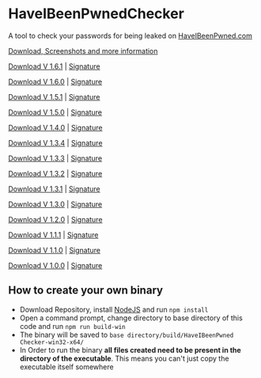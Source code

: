# HaveIBeenPwnedChecker
A tool to check your passwords for being leaked on [HaveIBeenPwned.com](https://www.haveibeenpwned.com)

[Download, Screenshots and more information](https://www.astrogd.eu/software/haveibeenpwned-checker)

[Download V 1.6.1](https://software.astrogd.eu/haveibeenpwnedchecker/download/HaveIBeenPwnedCheckerV1.6.1.exe) | [Signature](https://software.astrogd.eu/haveibeenpwnedchecker/download/HaveIBeenPwnedCheckerV1.6.1.exe.sig)

[Download V 1.6.0](https://software.astrogd.eu/haveibeenpwnedchecker/download/HaveIBeenPwnedCheckerV1.6.0.exe) | [Signature](https://software.astrogd.eu/haveibeenpwnedchecker/download/HaveIBeenPwnedCheckerV1.6.0.exe.sig)

[Download V 1.5.1](https://software.astrogd.eu/haveibeenpwnedchecker/download/HaveIBeenPwnedCheckerV1.5.1.exe) | [Signature](https://software.astrogd.eu/haveibeenpwnedchecker/download/HaveIBeenPwnedCheckerV1.5.1.exe.sig)

[Download V 1.5.0](https://software.astrogd.eu/haveibeenpwnedchecker/download/HaveIBeenPwnedCheckerV1.5.0.exe) | [Signature](https://software.astrogd.eu/haveibeenpwnedchecker/download/HaveIBeenPwnedCheckerV1.5.0.exe.sig)

[Download V 1.4.0](https://software.astrogd.eu/haveibeenpwnedchecker/download/HaveIBeenPwnedCheckerV1.4.0.exe) | [Signature](https://software.astrogd.eu/haveibeenpwnedchecker/download/HaveIBeenPwnedCheckerV1.4.0.exe.sig)

[Download V 1.3.4](https://software.astrogd.eu/haveibeenpwnedchecker/download/HaveIBeenPwnedCheckerV1.3.4.exe) | [Signature](https://software.astrogd.eu/haveibeenpwnedchecker/download/HaveIBeenPwnedCheckerV1.3.4.exe.sig)

[Download V 1.3.3](https://software.astrogd.eu/haveibeenpwnedchecker/download/HaveIBeenPwnedCheckerV1.3.3.exe) | [Signature](https://software.astrogd.eu/haveibeenpwnedchecker/download/HaveIBeenPwnedCheckerV1.3.3.exe.sig)

[Download V 1.3.2](https://software.astrogd.eu/haveibeenpwnedchecker/download/HaveIBeenPwnedCheckerV1.3.2.exe) | [Signature](https://software.astrogd.eu/haveibeenpwnedchecker/download/HaveIBeenPwnedCheckerV1.3.2.exe.sig)

[Download V 1.3.1](https://software.astrogd.eu/haveibeenpwnedchecker/download/HaveIBeenPwnedCheckerV1.3.1.exe) | [Signature](https://software.astrogd.eu/haveibeenpwnedchecker/download/HaveIBeenPwnedCheckerV1.3.1.exe.sig)

[Download V 1.3.0](https://software.astrogd.eu/haveibeenpwnedchecker/download/HaveIBeenPwnedCheckerV1.3.0.exe) | [Signature](https://software.astrogd.eu/haveibeenpwnedchecker/download/HaveIBeenPwnedCheckerV1.3.0.exe.sig)

[Download V 1.2.0](https://software.astrogd.eu/haveibeenpwnedchecker/download/HaveIBeenPwnedCheckerV1.2.0.exe) | [Signature](https://software.astrogd.eu/haveibeenpwnedchecker/download/HaveIBeenPwnedCheckerV1.2.0.exe.sig)

[Download V 1.1.1](https://software.astrogd.eu/haveibeenpwnedchecker/download/HaveIBeenPwnedCheckerV1.1.1.exe) | [Signature](https://software.astrogd.eu/haveibeenpwnedchecker/download/HaveIBeenPwnedCheckerV1.1.1.exe.sig)

[Download V 1.1.0](https://software.astrogd.eu/haveibeenpwnedchecker/download/HaveIBeenPwnedCheckerV1.1.0.exe) | [Signature](https://software.astrogd.eu/haveibeenpwnedchecker/download/HaveIBeenPwnedCheckerV1.1.0.exe.sig)

[Download V 1.0.0](https://software.astrogd.eu/haveibeenpwnedchecker/download/HaveIBeenPwnedCheckerV1.0.0.exe) | [Signature](https://software.astrogd.eu/haveibeenpwnedchecker/download/HaveIBeenPwnedCheckerV1.0.0.exe.sig)

## How to create your own binary
- Download Repository, install [NodeJS](https://www.nodejs.org) and run `npm install`
- Open a command prompt, change directory to base directory of this code and run `npm run build-win`
- The binary will be saved to `base directory/build/HaveIBeenPwned Checker-win32-x64/`
- In Order to run the binary **all files created need to be present in the directory of the executable**. This means you can't just copy the executable itself somewhere
